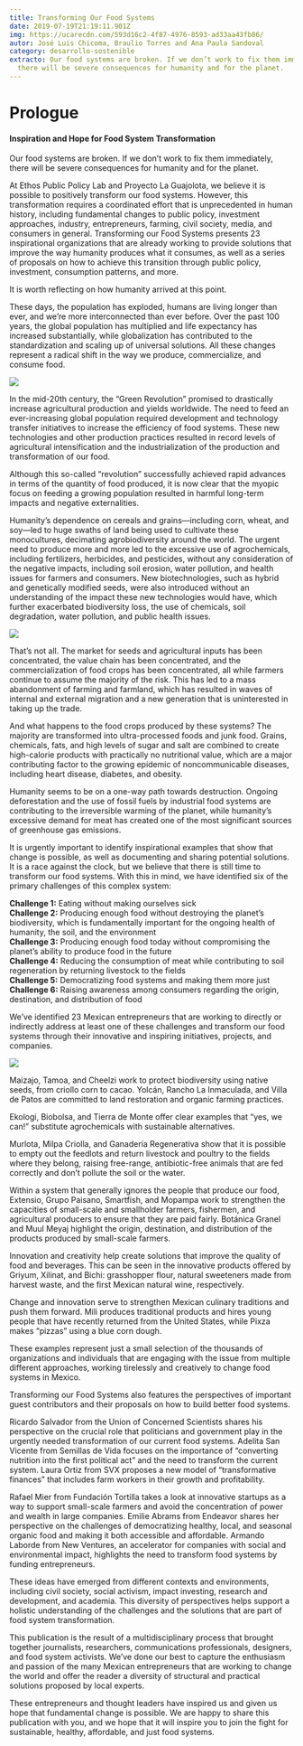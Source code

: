 ```yaml
---
title: Transforming Our Food Systems
date: 2019-07-19T21:19:11.901Z
img: https://ucarecdn.com/593d16c2-4f87-4976-8593-ad33aa43fb86/
autor: José Luis Chicoma, Braulio Torres and Ana Paula Sandoval
category: desarrollo-sostenible
extracto: Our food systems are broken. If we don’t work to fix them immediately,
  there will be severe consequences for humanity and for the planet.
---
```

<!--StartFragment-->

# Prologue

#### Inspiration and Hope for Food System Transformation

Our food systems are broken. If we don’t work to fix them immediately, there will be severe consequences for humanity and for the planet.

At Ethos Public Policy Lab and Proyecto La Guajolota, we believe it is possible to positively transform our food systems. However, this transformation requires a coordinated effort that is unprecedented in human history, including fundamental changes to public policy, investment approaches, industry, entrepreneurs, farming, civil society, media, and consumers in general. Transforming our Food Systems presents 23 inspirational organizations that are already working to provide solutions that improve the way humanity produces what it consumes, as well as a series of proposals on how to achieve this transition through public policy, investment, consumption patterns, and more.

It is worth reflecting on how humanity arrived at this point.

These days, the population has exploded, humans are living longer than ever, and we’re more interconnected than ever before. Over the past 100 years, the global population has multiplied and life expectancy has increased substantially, while globalization has contributed to the standardization and scaling up of universal solutions. All these changes represent a radical shift in the way we produce, commercialize, and consume food.

![](https://www.ethos.org.mx/wp-content/uploads/2019/07/como-transformar-los-sistemas-alimentarios-canastas-comunitarias-emilie-abrams-1.jpg)

In the mid-20th century, the “Green Revolution” promised to drastically increase agricultural production and yields worldwide. The need to feed an ever-increasing global population required development and technology transfer initiatives to increase the efficiency of food systems. These new technologies and other production practices resulted in record levels of agricultural intensification and the industrialization of the production and transformation of our food.

Although this so-called “revolution” successfully achieved rapid advances in terms of the quantity of food produced, it is now clear that the myopic focus on feeding a growing population resulted in harmful long-term impacts and negative externalities.

Humanity’s dependence on cereals and grains—including corn, wheat, and soy—led to huge swaths of land being used to cultivate these monocultures, decimating agrobiodiversity around the world. The urgent need to produce more and more led to the excessive use of agrochemicals, including fertilizers, herbicides, and pesticides, without any consideration of the negative impacts, including soil erosion, water pollution, and health issues for farmers and consumers. New biotechnologies, such as hybrid and genetically modified seeds, were also introduced without an understanding of the impact these new technologies would have, which further exacerbated biodiversity loss, the use of chemicals, soil degradation, water pollution, and public health issues.

![](https://www.ethos.org.mx/wp-content/uploads/2019/07/como-transformar-los-sistemas-alimentarios-canastas-comunitarias-emilie-abrams-2-300x300.jpg)

That’s not all. The market for seeds and agricultural inputs has been concentrated, the value chain has been concentrated, and the commercialization of food crops has been concentrated, all while farmers continue to assume the majority of the risk. This has led to a mass abandonment of farming and farmland, which has resulted in waves of internal and external migration and a new generation that is uninterested in taking up the trade.

And what happens to the food crops produced by these systems? The majority are transformed into ultra-processed foods and junk food. Grains, chemicals, fats, and high levels of sugar and salt are combined to create high-calorie products with practically no nutritional value, which are a major contributing factor to the growing epidemic of noncommunicable diseases, including heart disease, diabetes, and obesity.

Humanity seems to be on a one-way path towards destruction. Ongoing deforestation and the use of fossil fuels by industrial food systems are contributing to the irreversible warming of the planet, while humanity’s excessive demand for meat has created one of the most significant sources of greenhouse gas emissions.

It is urgently important to identify inspirational examples that show that change is possible, as well as documenting and sharing potential solutions. It is a race against the clock, but we believe that there is still time to transform our food systems. With this in mind, we have identified six of the primary challenges of this complex system:

**Challenge 1:** Eating without making ourselves sick\
**Challenge 2:** Producing enough food without destroying the planet’s biodiversity, which is fundamentally important for the ongoing health of humanity, the soil, and the environment\
**Challenge 3:** Producing enough food today without compromising the planet’s ability to produce food in the future\
**Challenge 4:** Reducing the consumption of meat while contributing to soil regeneration by returning livestock to the fields\
**Challenge 5:** Democratizing food systems and making them more just\
**Challenge 6:** Raising awareness among consumers regarding the origin, destination, and distribution of food

We’ve identified 23 Mexican entrepreneurs that are working to directly or indirectly address at least one of these challenges and transform our food systems through their innovative and inspiring initiatives, projects, and companies.

![](https://ucarecdn.com/edbec29a-5aa1-4a9f-8559-f8d718584901/)

Maizajo, Tamoa, and Cheelzi work to protect biodiversity using native seeds, from criollo corn to cacao. Yolcán, Rancho La Inmaculada, and Villa de Patos are committed to land restoration and organic farming practices.

Ekologi, Biobolsa, and Tierra de Monte offer clear examples that “yes, we can!” substitute agrochemicals with sustainable alternatives.

Murlota, Milpa Criolla, and Ganadería Regenerativa show that it is possible to empty out the feedlots and return livestock and poultry to the fields where they belong, raising free-range, antibiotic-free animals that are fed correctly and don’t pollute the soil or the water.

Within a system that generally ignores the people that produce our food, Extensio, Grupo Paisano, Smartfish, and Mopampa work to strengthen the capacities of small-scale and smallholder farmers, fishermen, and agricultural producers to ensure that they are paid fairly. Botánica Granel and Muul Meyaj highlight the origin, destination, and distribution of the products produced by small-scale farmers.

Innovation and creativity help create solutions that improve the quality of food and beverages. This can be seen in the innovative products offered by Griyum, Xilinat, and Bichi: grasshopper flour, natural sweeteners made from harvest waste, and the first Mexican natural wine, respectively.

Change and innovation serve to strengthen Mexican culinary traditions and push them forward. Mili produces traditional products and hires young people that have recently returned from the United States, while Pixza makes “pizzas” using a blue corn dough.

These examples represent just a small selection of the thousands of organizations and individuals that are engaging with the issue from multiple different approaches, working tirelessly and creatively to change food systems in Mexico.

Transforming our Food Systems also features the perspectives of important guest contributors and their proposals on how to build better food systems.

Ricardo Salvador from the Union of Concerned Scientists shares his perspective on the crucial role that politicians and government play in the urgently needed transformation of our current food systems. Adelita San Vicente from Semillas de Vida focuses on the importance of “converting nutrition into the first political act” and the need to transform the current system. Laura Ortiz from SVX proposes a new model of “transformative finances” that includes farm workers in their growth and profitability.

Rafael Mier from Fundación Tortilla takes a look at innovative startups as a way to support small-scale farmers and avoid the concentration of power and wealth in large companies. Emilie Abrams from Endeavor shares her perspective on the challenges of democratizing healthy, local, and seasonal organic food and making it both accessible and affordable. Armando Laborde from New Ventures, an accelerator for companies with social and environmental impact, highlights the need to transform food systems by funding entrepreneurs.

These ideas have emerged from different contexts and environments, including civil society, social activism, impact investing, research and development, and academia. This diversity of perspectives helps support a holistic understanding of the challenges and the solutions that are part of food system transformation.

This publication is the result of a multidisciplinary process that brought together journalists, researchers, communications professionals, designers, and food system activists. We’ve done our best to capture the enthusiasm and passion of the many Mexican entrepreneurs that are working to change the world and offer the reader a diversity of structural and practical solutions proposed by local experts.

These entrepreneurs and thought leaders have inspired us and given us hope that fundamental change is possible. We are happy to share this publication with you, and we hope that it will inspire you to join the fight for sustainable, healthy, affordable, and just food systems.

<!--EndFragment-->